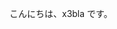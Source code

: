 こんにちは、x3bla です。

<!---
x3bla/x3bla is a ✨ special ✨ repository because its `README.md` (this file) appears on your GitHub profile.
You can click the Preview link to take a look at your changes.
--->
